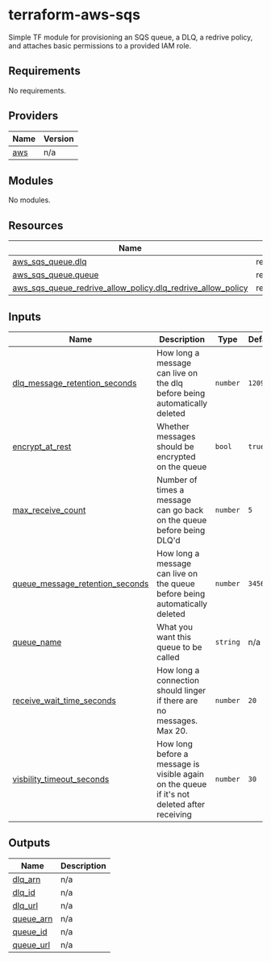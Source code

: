 # terraform-aws-sqs
Simple TF module for provisioning an SQS queue, a DLQ, a redrive policy, and attaches basic permissions to a provided IAM role.

<!-- BEGIN_TF_DOCS -->
## Requirements

No requirements.

## Providers

| Name | Version |
|------|---------|
| <a name="provider_aws"></a> [aws](#provider\_aws) | n/a |

## Modules

No modules.

## Resources

| Name | Type |
|------|------|
| [aws_sqs_queue.dlq](https://registry.terraform.io/providers/hashicorp/aws/latest/docs/resources/sqs_queue) | resource |
| [aws_sqs_queue.queue](https://registry.terraform.io/providers/hashicorp/aws/latest/docs/resources/sqs_queue) | resource |
| [aws_sqs_queue_redrive_allow_policy.dlq_redrive_allow_policy](https://registry.terraform.io/providers/hashicorp/aws/latest/docs/resources/sqs_queue_redrive_allow_policy) | resource |

## Inputs

| Name | Description | Type | Default | Required |
|------|-------------|------|---------|:--------:|
| <a name="input_dlq_message_retention_seconds"></a> [dlq\_message\_retention\_seconds](#input\_dlq\_message\_retention\_seconds) | How long a message can live on the dlq before being automatically deleted | `number` | `1209600` | no |
| <a name="input_encrypt_at_rest"></a> [encrypt\_at\_rest](#input\_encrypt\_at\_rest) | Whether messages should be encrypted on the queue | `bool` | `true` | no |
| <a name="input_max_receive_count"></a> [max\_receive\_count](#input\_max\_receive\_count) | Number of times a message can go back on the queue before being DLQ'd | `number` | `5` | no |
| <a name="input_queue_message_retention_seconds"></a> [queue\_message\_retention\_seconds](#input\_queue\_message\_retention\_seconds) | How long a message can live on the queue before being automatically deleted | `number` | `345600` | no |
| <a name="input_queue_name"></a> [queue\_name](#input\_queue\_name) | What you want this queue to be called | `string` | n/a | yes |
| <a name="input_receive_wait_time_seconds"></a> [receive\_wait\_time\_seconds](#input\_receive\_wait\_time\_seconds) | How long a connection should linger if there are no messages. Max 20. | `number` | `20` | no |
| <a name="input_visbility_timeout_seconds"></a> [visbility\_timeout\_seconds](#input\_visbility\_timeout\_seconds) | How long before a message is visible again on the queue if it's not deleted after receiving | `number` | `30` | no |

## Outputs

| Name | Description |
|------|-------------|
| <a name="output_dlq_arn"></a> [dlq\_arn](#output\_dlq\_arn) | n/a |
| <a name="output_dlq_id"></a> [dlq\_id](#output\_dlq\_id) | n/a |
| <a name="output_dlq_url"></a> [dlq\_url](#output\_dlq\_url) | n/a |
| <a name="output_queue_arn"></a> [queue\_arn](#output\_queue\_arn) | n/a |
| <a name="output_queue_id"></a> [queue\_id](#output\_queue\_id) | n/a |
| <a name="output_queue_url"></a> [queue\_url](#output\_queue\_url) | n/a |
<!-- END_TF_DOCS -->